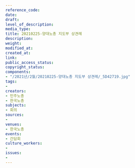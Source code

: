 ```yaml
---
reference_code: 
date: 
draft: 
level_of_description: 
media_type: 
title: 20210225-양대노총 지도부 상견례
description: 
weight: 
modified_at: 
created_at: 
link: 
public_access_status: 
copyright_status: 
components:
- "/2021년/2월/20210225-양대노총 지도부 상견례/_5D42719.jpg"
tags:
- 
creators:
- 민주노총
- 한국노총
subjects:
- 회의
sources:
- 
venues:
- 한국노총
events:
- 간담회
culture_workers:
- 
issues:
- 
---
```

